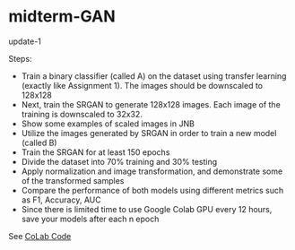 # midterm-GAN
update-1

Steps:

* Train a binary classifier (called A) on the dataset using transfer learning (exactly like Assignment 1). The images should be downscaled to 128x128
* Next, train the SRGAN to generate 128x128 images. Each image of the training is downscaled to 32x32.
* Show some examples of scaled images in JNB
* Utilize the images generated by SRGAN in order to train a new model (called B)
* Train the SRGAN for at least 150 epochs
* Divide the dataset into 70% training and 30% testing
* Apply normalization and image transformation, and demonstrate some of the transformed samples
* Compare the performance of both models using different metrics such as F1, Accuracy, AUC
* Since there is limited time to use Google Colab GPU every 12 hours, save your models after each n epoch

See [CoLab Code](https://drive.google.com/file/d/1acxD701rilkEWaVNHjSInDNiU3-LQXqH/view?usp=drive_link)